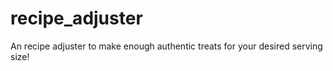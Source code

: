 # recipe_adjuster
An recipe adjuster to make enough authentic treats for your desired serving size!
